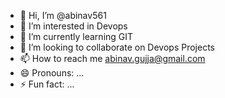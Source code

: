 - 👋 Hi, I’m @abinav561
- 👀 I’m interested in Devops
- 🌱 I’m currently learning GIT
- 💞️ I’m looking to collaborate on Devops Projects
- 📫 How to reach me abinav.gujja@gmail.com
- 😄 Pronouns: ...
- ⚡ Fun fact: ...

<!---
abinav561/abinav561 is a ✨ special ✨ repository because its `README.md` (this file) appears on your GitHub profile.
You can click the Preview link to take a look at your changes.
--->
